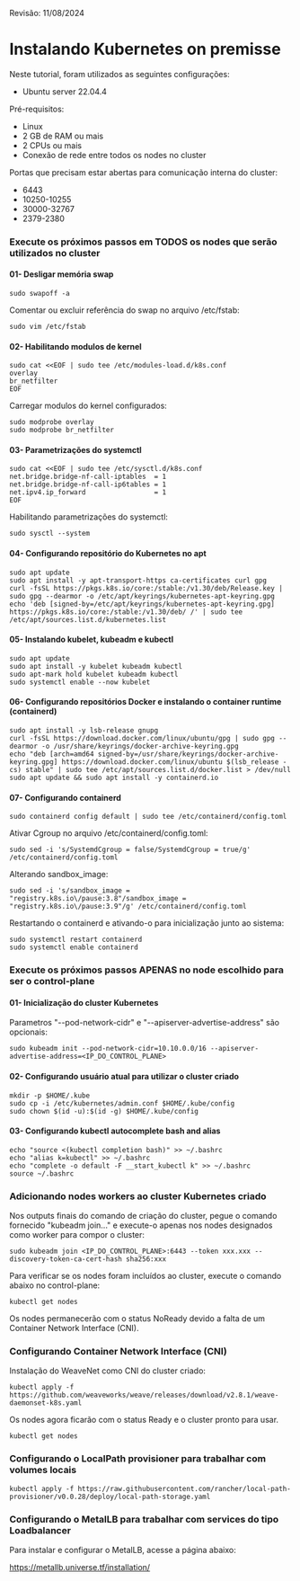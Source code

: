 Revisão: 11/08/2024
# Instalando Kubernetes on premisse

Neste tutorial, foram utilizados as seguintes configurações:

- Ubuntu server 22.04.4

Pré-requisitos:

- Linux
- 2 GB de RAM ou mais
- 2 CPUs ou mais
- Conexão de rede entre todos os nodes no cluster

Portas que precisam estar abertas para comunicação interna do cluster:
- 6443
- 10250-10255
- 30000-32767
- 2379-2380

### Execute os próximos passos em TODOS os nodes que serão utilizados no cluster

#### 01- Desligar memória swap
```
sudo swapoff -a
```
Comentar ou excluir referência do swap no arquivo /etc/fstab:
```
sudo vim /etc/fstab
```

#### 02- Habilitando modulos de kernel
```
sudo cat <<EOF | sudo tee /etc/modules-load.d/k8s.conf
overlay
br_netfilter
EOF
```
Carregar modulos do kernel configurados:
```
sudo modprobe overlay
sudo modprobe br_netfilter
```

#### 03- Parametrizações do systemctl
```
sudo cat <<EOF | sudo tee /etc/sysctl.d/k8s.conf
net.bridge.bridge-nf-call-iptables  = 1
net.bridge.bridge-nf-call-ip6tables = 1
net.ipv4.ip_forward                 = 1
EOF
```
Habilitando parametrizações do systemctl:
```
sudo sysctl --system
```

#### 04- Configurando repositório do Kubernetes no apt
```
sudo apt update
sudo apt install -y apt-transport-https ca-certificates curl gpg
curl -fsSL https://pkgs.k8s.io/core:/stable:/v1.30/deb/Release.key | sudo gpg --dearmor -o /etc/apt/keyrings/kubernetes-apt-keyring.gpg
echo 'deb [signed-by=/etc/apt/keyrings/kubernetes-apt-keyring.gpg] https://pkgs.k8s.io/core:/stable:/v1.30/deb/ /' | sudo tee /etc/apt/sources.list.d/kubernetes.list
```

#### 05- Instalando kubelet, kubeadm e kubectl
```
sudo apt update
sudo apt install -y kubelet kubeadm kubectl
sudo apt-mark hold kubelet kubeadm kubectl
sudo systemctl enable --now kubelet
```

#### 06- Configurando repositórios Docker e instalando o container runtime (containerd)
```
sudo apt install -y lsb-release gnupg
curl -fsSL https://download.docker.com/linux/ubuntu/gpg | sudo gpg --dearmor -o /usr/share/keyrings/docker-archive-keyring.gpg
echo "deb [arch=amd64 signed-by=/usr/share/keyrings/docker-archive-keyring.gpg] https://download.docker.com/linux/ubuntu $(lsb_release -cs) stable" | sudo tee /etc/apt/sources.list.d/docker.list > /dev/null
sudo apt update && sudo apt install -y containerd.io
```

#### 07- Configurando containerd
```
sudo containerd config default | sudo tee /etc/containerd/config.toml

```
Ativar Cgroup no arquivo /etc/containerd/config.toml:
```
sudo sed -i 's/SystemdCgroup = false/SystemdCgroup = true/g' /etc/containerd/config.toml
```
Alterando sandbox_image:
```
sudo sed -i 's/sandbox_image = "registry.k8s.io\/pause:3.8"/sandbox_image = "registry.k8s.io\/pause:3.9"/g' /etc/containerd/config.toml
```
Restartando o containerd e ativando-o para inicialização junto ao sistema:
```
sudo systemctl restart containerd
sudo systemctl enable containerd
```

### Execute os próximos passos APENAS no node escolhido para ser o control-plane

#### 01- Inicialização do cluster Kubernetes
Parametros "--pod-network-cidr" e "--apiserver-advertise-address" são opcionais:
```
sudo kubeadm init --pod-network-cidr=10.10.0.0/16 --apiserver-advertise-address=<IP_DO_CONTROL_PLANE>
```

#### 02- Configurando usuário atual para utilizar o cluster criado
```
mkdir -p $HOME/.kube
sudo cp -i /etc/kubernetes/admin.conf $HOME/.kube/config
sudo chown $(id -u):$(id -g) $HOME/.kube/config
```

#### 03- Configurando kubectl autocomplete bash and alias
```
echo "source <(kubectl completion bash)" >> ~/.bashrc
echo "alias k=kubectl" >> ~/.bashrc
echo "complete -o default -F __start_kubectl k" >> ~/.bashrc
source ~/.bashrc
```

### Adicionando nodes workers ao cluster Kubernetes criado
Nos outputs finais do comando de criação do cluster, pegue o comando fornecido "kubeadm join..." e execute-o apenas nos nodes designados como worker para compor o cluster:
```
sudo kubeadm join <IP_DO_CONTROL_PLANE>:6443 --token xxx.xxx --discovery-token-ca-cert-hash sha256:xxx
```
Para verificar se os nodes foram incluídos ao cluster, execute o comando abaixo no control-plane:
```
kubectl get nodes
```
Os nodes permanecerão com o status NoReady devido a falta de um Container Network Interface (CNI).

### Configurando Container Network Interface (CNI)
Instalação do WeaveNet como CNI do cluster criado:
```
kubectl apply -f https://github.com/weaveworks/weave/releases/download/v2.8.1/weave-daemonset-k8s.yaml
```
Os nodes agora ficarão com o status Ready e o cluster pronto para usar.
```
kubectl get nodes
```

### Configurando o LocalPath provisioner para trabalhar com volumes locais
```
kubectl apply -f https://raw.githubusercontent.com/rancher/local-path-provisioner/v0.0.28/deploy/local-path-storage.yaml
```

### Configurando o MetalLB para trabalhar com services do tipo Loadbalancer
Para instalar e configurar o MetalLB, acesse a página abaixo:

https://metallb.universe.tf/installation/